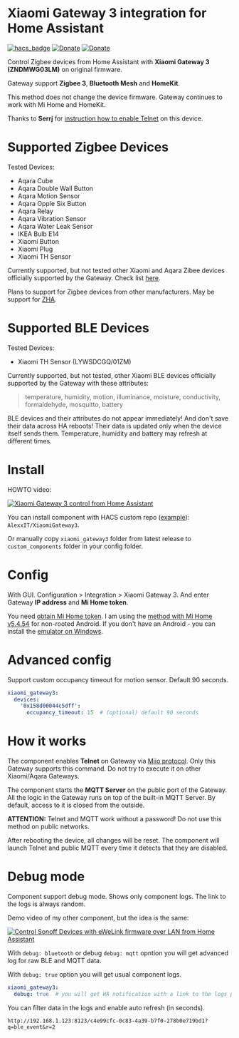 # Xiaomi Gateway 3 integration for Home Assistant

[![hacs_badge](https://img.shields.io/badge/HACS-Custom-orange.svg)](https://github.com/custom-components/hacs)
[![Donate](https://img.shields.io/badge/donate-Coffee-yellow.svg)](https://www.buymeacoffee.com/AlexxIT)
[![Donate](https://img.shields.io/badge/donate-Yandex-red.svg)](https://money.yandex.ru/to/41001428278477)

Control Zigbee devices from Home Assistant with **Xiaomi Gateway 3 (ZNDMWG03LM)** on original firmware.

Gateway support **Zigbee 3**, **Bluetooth Mesh** and **HomeKit**.

This method does not change the device firmware. Gateway continues to work with Mi Home and HomeKit.

Thanks to **Serrj** for [instruction how to enable Telnet](https://community.home-assistant.io/t/xiaomi-mijia-smart-multi-mode-gateway-zndmwg03lm-support/159586/61) on this device.

# Supported Zigbee Devices

Tested Devices:
- Aqara Cube
- Aqara Double Wall Button
- Aqara Motion Sensor
- Aqara Opple Six Button
- Aqara Relay
- Aqara Vibration Sensor
- Aqara Water Leak Sensor
- IKEA Bulb E14
- Xiaomi Button
- Xiaomi Plug
- Xiaomi TH Sensor

Currently supported, but not tested other Xiaomi and Aqara Zibee devices officially supported by the Gateway. Check list [here](https://github.com/AlexxIT/XiaomiGateway3/blob/master/custom_components/xiaomi_gateway3/utils.py#L9).

Plans to support for Zigbee devices from other manufacturers. May be support for [ZHA](https://www.home-assistant.io/integrations/zha/).

# Supported BLE Devices

Tested Devices:
- Xiaomi TH Sensor (LYWSDCGQ/01ZM)

Currently supported, but not tested, other Xiaomi BLE devices officially supported by the Gateway with these attributes:

> temperature, humidity, motion, illuminance, moisture, conductivity, formaldehyde, mosquitto, battery

BLE devices and their attributes do not appear immediately! And don't save their data across HA reboots! Their data is updated only when the device itself sends them. Temperature, humidity and battery may refresh at different times.

# Install

HOWTO video:

[![Xiaomi Gateway 3 control from Home Assistant](https://img.youtube.com/vi/CQVSFISC9CE/mqdefault.jpg)](https://www.youtube.com/watch?v=CQVSFISC9CE)

You can install component with HACS custom repo ([example](https://github.com/AlexxIT/SonoffLAN#install-with-hacs)): `AlexxIT/XiaomiGateway3`.

Or manually copy `xiaomi_gateway3` folder from latest release to `custom_components` folder in your config folder.

# Config

With GUI. Configuration > Integration > Xiaomi Gateway 3. And enter Gateway **IP address** and **Mi Home token**.

You need [obtain Mi Home token](https://github.com/Maxmudjon/com.xiaomi-miio/blob/master/docs/obtain_token.md). I am using the [method with Mi Home v5.4.54](https://github.com/Maxmudjon/com.xiaomi-miio/blob/master/docs/obtain_token.md#non-rooted-android-phones) for non-rooted Android. If you don't have an Android - you can install the [emulator on Windows](https://www.bignox.com/).

# Advanced config

Support custom occupancy timeout for motion sensor. Default 90 seconds.

```yaml
xiaomi_gateway3:
  devices:
    '0x158d00044c5dff':
      occupancy_timeout: 15  # (optional) default 90 seconds
```

# How it works

The component enables **Telnet** on Gateway via [Miio protocol](https://github.com/rytilahti/python-miio). Only this Gateway supports this command. Do not try to execute it on other Xiaomi/Aqara Gateways.

The component starts the **MQTT Server** on the public port of the Gateway. All the logic in the Gateway runs on top of the built-in MQTT Server. By default, access to it is closed from the outside.

**ATTENTION:** Telnet and MQTT work without a password! Do not use this method on public networks.

After rebooting the device, all changes will be reset. The component will launch Telnet and public MQTT every time it detects that they are disabled.

# Debug mode

Component support debug mode. Shows only component logs. The link to the logs is always random.

Demo video of my other component, but the idea is the same:

[![Control Sonoff Devices with eWeLink firmware over LAN from Home Assistant](https://img.youtube.com/vi/Lt5fT4N5Pm8/mqdefault.jpg)](https://www.youtube.com/watch?v=Lt5fT4N5Pm8)

With `debug: bluetooth` or debug `debug: mqtt` opntion you will get advanced log for raw BLE and MQTT data.

With `debug: true` option you will get usual component logs.

```yaml
xiaomi_gateway3:
  debug: true  # you will get HA notification with a link to the logs page
```

You can filter data in the logs and enable auto refresh (in seconds).

```
http://192.168.1.123:8123/c4e99cfc-0c83-4a39-b7f0-278b0e719bd1?q=ble_event&r=2
```
